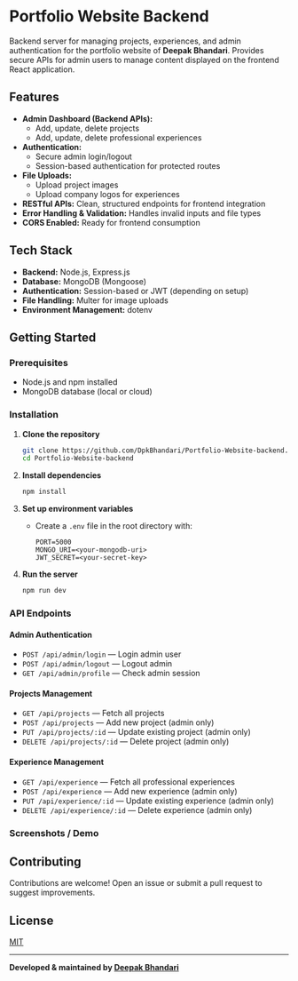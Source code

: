 # Portfolio Website Backend

Backend server for managing projects, experiences, and admin authentication for the portfolio website of **Deepak Bhandari**. Provides secure APIs for admin users to manage content displayed on the frontend React application.

## Features

- **Admin Dashboard (Backend APIs):**
  - Add, update, delete projects
  - Add, update, delete professional experiences
- **Authentication:**
  - Secure admin login/logout
  - Session-based authentication for protected routes
- **File Uploads:**
  - Upload project images
  - Upload company logos for experiences
- **RESTful APIs:** Clean, structured endpoints for frontend integration
- **Error Handling & Validation:** Handles invalid inputs and file types
- **CORS Enabled:** Ready for frontend consumption

## Tech Stack

- **Backend:** Node.js, Express.js  
- **Database:** MongoDB (Mongoose)  
- **Authentication:** Session-based or JWT (depending on setup)  
- **File Handling:** Multer for image uploads  
- **Environment Management:** dotenv  

## Getting Started

### Prerequisites

- Node.js and npm installed  
- MongoDB database (local or cloud)  

### Installation

1. **Clone the repository**
    ```bash
    git clone https://github.com/DpkBhandari/Portfolio-Website-backend.git
    cd Portfolio-Website-backend
    ```

2. **Install dependencies**
    ```bash
    npm install
    ```

3. **Set up environment variables**
    - Create a `.env` file in the root directory with:  
      ```env
      PORT=5000
      MONGO_URI=<your-mongodb-uri>
      JWT_SECRET=<your-secret-key>
      ```

4. **Run the server**
    ```bash
    npm run dev
    ```

### API Endpoints

#### Admin Authentication

- `POST /api/admin/login` — Login admin user  
- `POST /api/admin/logout` — Logout admin  
- `GET /api/admin/profile` — Check admin session  

#### Projects Management

- `GET /api/projects` — Fetch all projects  
- `POST /api/projects` — Add new project (admin only)  
- `PUT /api/projects/:id` — Update existing project (admin only)  
- `DELETE /api/projects/:id` — Delete project (admin only)  

#### Experience Management

- `GET /api/experience` — Fetch all professional experiences  
- `POST /api/experience` — Add new experience (admin only)  
- `PUT /api/experience/:id` — Update existing experience (admin only)  
- `DELETE /api/experience/:id` — Delete experience (admin only)  

### Screenshots / Demo

<!-- Add screenshots of Postman or API responses if desired -->

## Contributing

Contributions are welcome! Open an issue or submit a pull request to suggest improvements.

## License

[MIT](LICENSE)

---

**Developed & maintained by [Deepak Bhandari](https://github.com/DpkBhandari)**

